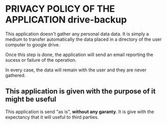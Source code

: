# PRIVACY POLICY OF THE APPLICATION drive-backup

This application doesn't gather any personal data data. 
It is simply a medium to transfer automatically the data
placed in a directory of the user computer to google drive.

Once this step is done, the application will send an email
reporting the sucess or failure of the operation. 

In every case, the data will remain with the user and 
they are never gathered. 

## This application is given with the purpose of it might be useful

This application is send "as is", **without any garanty**. 
It is give with the expectancy that it will useful to third
parties. 


